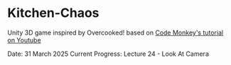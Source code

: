 # Kitchen-Chaos
Unity 3D game inspired by Overcooked! based on [Code Monkey's tutorial on Youtube](https://www.youtube.com/watch?v=AmGSEH7QcDg)

Date: 31 March 2025
Current Progress: Lecture 24 - Look At Camera
